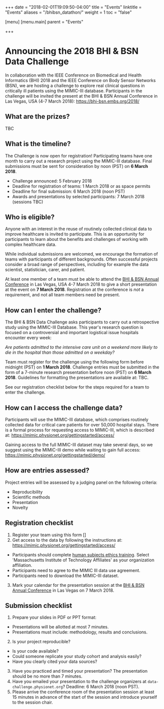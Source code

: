 +++
date = "2018-02-01T19:09:50-04:00"
title = "Events"
linktitle = "Events"
aliases = "/bhibsn_datathon/"
weight = 1
toc = "false"

[menu]
  [menu.main]
    parent = "Events"

+++

# Announcing the 2018 BHI & BSN Data Challenge

In collaboration with the IEEE Conference on Biomedical and Health Informatics (BHI) 2018 and the IEEE Conference on Body Sensor Networks (BSN), we are hosting a challenge to explore real clinical questions in critically ill patients using the MIMIC-III database. Participants in the challenge will be invited the present at the BHI & BSN Annual Conference in Las Vegas, USA (4-7 March 2018): https://bhi-bsn.embs.org/2018/

## What are the prizes?

TBC

## What is the timeline?

The Challenge is now open for registration! Participating teams have one month to carry out a research project using the MIMIC-III database. Final submissions must be sent for consideration by noon (PST) on **6 March 2018**. 

- Challenge announced: 5 February 2018
- Deadline for registration of teams: 1 March 2018 or as space permits
- Deadline for final submission: 6 March 2018 (noon PST)
- Awards and presentations by selected participants: 7 March 2018 (sessions TBC)

## Who is eligible?

Anyone with an interest in the reuse of routinely collected clinical data to improve healthcare is invited to participate. This is an opportunity for participants to learn about the benefits and challenges of working with complex healthcare data.  

While individual submissions are welcomed, we encourage the formation of teams with participants of different backgrounds. Often successful projects consider a broad range of perspectives, including for example the data scientist, statistician, carer, and patient.

At least one member of a team must be able to attend the [BHI & BSN Annual Conference](https://bhi-bsn.embs.org/2018/) in Las Vegas, USA 4-7 March 2018 to give a short presentation at the event on **7 March 2018**.  Registration at the conference is _not_ a requirement, and not all team members need be present. 

## How can I enter the challenge?

The BHI & BSN Data Challenge asks participants to carry out a retrospective study using the MIMIC-III Database. This year's research question is focused on a controversial and important logistical issue hospitals encounter every week:

_Are patients admitted to the intensive care unit on a weekend more likely to die in the hospital than those admitted on a weekday?_

Team must register for the challenge using the following form before midnight (PST) on **1 March 2018**. Challenge entries must be submitted in the form of a 7-minute research presentation before noon (PST) on **6 March 2018**. Guidelines for formatting the presentations are available at: TBC.

<!-- Explain why we have selected this challenge. Aim is to introduce people to working with MIMIC-III; interested in seeing diversity approaches to look at similar question; seek to reinforce good practice in retrospective research. -->

See our registration checklist below for the steps required for a team to enter the challenge.

## How can I access the challenge data?

Participants will use the MIMIC-III database, which comprises routinely collected data for critical care patients for over 50,000 hospital stays. There is a formal process for requesting access to MIMIC-III, which is described at: https://mimic.physionet.org/gettingstarted/access/

Gaining access to the full MIMIC-III dataset may take several days, so we suggest using the MIMIC-III demo while waiting to gain full access: https://mimic.physionet.org/gettingstarted/demo/

## How are entries assessed?

Project entries will be assessed by a judging panel on the following criteria:

- Reproducibility  
- Scientific methods  
- Presentation  
- Novelty  

## Registration checklist

1. Register your team using this form []  
2. Get access to the data by following the instructions at: https://mimic.physionet.org/gettingstarted/access/  
  - Participants should complete [human subjects ethics training](https://www.citiprogram.org/index.cfm?pageID=154&icat=0&ac=0). Select 'Massachusetts Institute of Technology Affiliates' as your organization affiliation. 
  - Participants need to agree to the MIMIC III data use agreement.  
  - Participants need to download the MIMIC-III dataset.
3. Mark your calendar for the presentation session at the [BHI & BSN Annual Conference](https://bhi-bsn.embs.org/2018/) in Las Vegas on 7 March 2018.

## Submission checklist

1. Prepare your slides in PDF or PPT format:  
  - Presentations will be allotted at most 7 minutes.  
  - Presentations must include: methodology, results and conclusions.  
2. Is your project reproducible?  
  - Is your code available?  
  - Could someone replicate your study cohort and analysis easily?  
  - Have you clearly cited your data sources?  
3. Have you practiced and timed your presentation? The presentation should be no more than 7 minutes.  
4. Have you emailed your presentation to the challenge organizers at `data-challenge.physionet.org`? Deadline: 6 March 2018 (noon PST).  
5. Please arrive the conference room of the presentation session at least 15 minutes in advance of the start of the session and introduce yourself to the session chair.  



